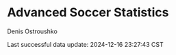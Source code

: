 # Advanced Soccer Statistics
Denis Ostroushko

<!-- gfm -->

Last successful data update: 2024-12-16 23:27:43 CST
